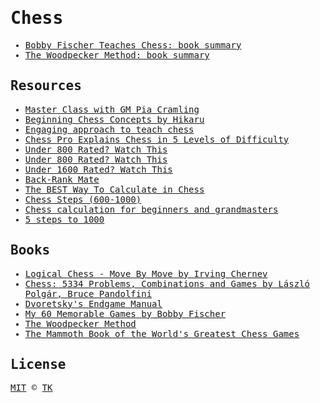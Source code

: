 <samp>

# Chess

- [Bobby Fischer Teaches Chess: book summary](bobby-fischer-teaches-chess)
- [The Woodpecker Method: book summary](the-woodpecker-method)

## Resources

- [Master Class with GM Pia Cramling](https://www.youtube.com/watch?v=Ult7nivO2OE)
- [Beginning Chess Concepts by Hikaru](https://www.youtube.com/watch?v=H764YiYKV_g)
- [Engaging approach to teach chess](https://www.youtube.com/watch?v=7L9NNSadm4g)
- [Chess Pro Explains Chess in 5 Levels of Difficulty](https://www.youtube.com/watch?v=T1RJyn7qBUM)
- [Under 800 Rated? Watch This](https://www.youtube.com/watch?v=CepTyY9NHGM)
- [Under 800 Rated? Watch This](https://www.youtube.com/watch?v=qmJD2S3oy4M)
- [Under 1600 Rated? Watch This](https://www.youtube.com/watch?v=mxBY0qYUFQA)
- [Back-Rank Mate](https://www.chess.com/terms/back-rank-mate-chess)
- [The BEST Way To Calculate in Chess](https://www.youtube.com/watch?v=AN4gqEqIXm0)
- [Chess Steps (600-1000)](https://www.youtube.com/watch?v=ScY7qXkmTwA)
- [Chess calculation for beginners and grandmasters](https://www.youtube.com/watch?v=E-_mlyCNrFs)
- [5 steps to 1000](https://www.youtube.com/watch?v=mjZKRoNuAvY)

## Books

- [Logical Chess - Move By Move by Irving Chernev](https://www.goodreads.com/book/show/85086)
- [Chess: 5334 Problems, Combinations and Games by László Polgár, Bruce Pandolfini](https://www.goodreads.com/book/show/85098)
- [Dvoretsky's Endgame Manual](https://www.goodreads.com/book/show/83341)
- [My 60 Memorable Games by Bobby Fischer](https://www.goodreads.com/book/show/683096)
- [The Woodpecker Method](https://www.goodreads.com/book/show/41744010-the-woodpecker-method)
- [The Mammoth Book of the World's Greatest Chess Games](https://www.goodreads.com/book/show/56826122-the-mammoth-book-of-the-world-s-greatest-chess-games)

## License

[MIT](/LICENSE) © [TK](https://iamtk.co)

</samp>
